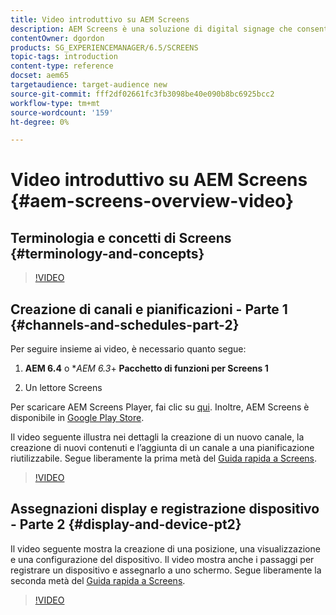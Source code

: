 ```yaml
---
title: Video introduttivo su AEM Screens
description: AEM Screens è una soluzione di digital signage che consente ai professionisti del marketing di pubblicare esperienze digitali dinamiche e interattive su diversi tipi di schermi.
contentOwner: dgordon
products: SG_EXPERIENCEMANAGER/6.5/SCREENS
topic-tags: introduction
content-type: reference
docset: aem65
targetaudience: target-audience new
source-git-commit: fff2df02661fc3fb3098be40e090b8bc6925bcc2
workflow-type: tm+mt
source-wordcount: '159'
ht-degree: 0%

---
```



# Video introduttivo su AEM Screens {#aem-screens-overview-video}

## Terminologia e concetti di Screens {#terminology-and-concepts}

>[!VIDEO](https://video.tv.adobe.com/v/21353?quality=9)


## Creazione di canali e pianificazioni - Parte 1 {#channels-and-schedules-part-2}

Per seguire insieme ai video, è necessario quanto segue:

1. **AEM 6.4** o **AEM 6.3*+ **Pacchetto di funzioni per Screens 1**

1. Un lettore Screens

Per scaricare AEM Screens Player, fai clic su [qui](https://download.macromedia.com/screens/). Inoltre, AEM Screens è disponibile in [Google Play Store](https://play.google.com/store/apps/details?id=com.adobe.aem.screens.player&amp;hl=en). <!-- LINK IS 404 WITH NO SUITABLE REPLACEMENT See [Installing and Configuring Screens](https://helpx.adobe.com/experience-manager/6-4/help/sites-deploying/configuring-screens-introduction.html) for more details. -->

Il video seguente illustra nei dettagli la creazione di un nuovo canale, la creazione di nuovi contenuti e l’aggiunta di un canale a una pianificazione riutilizzabile. Segue liberamente la prima metà del [Guida rapida a Screens](kickstart-for-aem-screens.md).

>[!VIDEO](https://video.tv.adobe.com/v/21387?quality=9)

## Assegnazioni display e registrazione dispositivo - Parte 2 {#display-and-device-pt2}

Il video seguente mostra la creazione di una posizione, una visualizzazione e una configurazione del dispositivo. Il video mostra anche i passaggi per registrare un dispositivo e assegnarlo a uno schermo. Segue liberamente la seconda metà del [Guida rapida a Screens](kickstart-for-aem-screens.md).

>[!VIDEO](https://video.tv.adobe.com/v/21411?quality=9)

